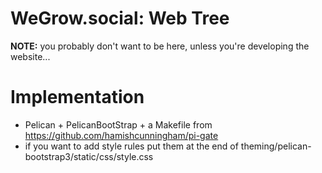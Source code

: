 WeGrow.social: Web Tree
=======

**NOTE:** you probably don't want to be here, unless you're developing the
[](https://wegrow.social) website...

# Implementation

- Pelican + PelicanBootStrap + a Makefile from
  https://github.com/hamishcunningham/pi-gate
- if you want to add style rules put them at the end of
  theming/pelican-bootstrap3/static/css/style.css
